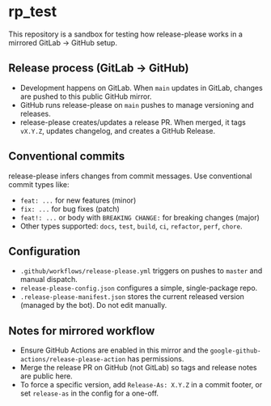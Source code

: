 # rp_test

This repository is a sandbox for testing how release-please works in a mirrored GitLab → GitHub setup.

## Release process (GitLab → GitHub)

- Development happens on GitLab. When `main` updates in GitLab, changes are pushed to this public GitHub mirror.
- GitHub runs release-please on `main` pushes to manage versioning and releases.
- release-please creates/updates a release PR. When merged, it tags `vX.Y.Z`, updates changelog, and creates a GitHub Release.

## Conventional commits

release-please infers changes from commit messages. Use conventional commit types like:

- `feat: ...` for new features (minor)
- `fix: ...` for bug fixes (patch)
- `feat!: ...` or body with `BREAKING CHANGE:` for breaking changes (major)
- Other types supported: `docs`, `test`, `build`, `ci`, `refactor`, `perf`, `chore`.

## Configuration

- `.github/workflows/release-please.yml` triggers on pushes to `master` and manual dispatch.
- `release-please-config.json` configures a simple, single-package repo.
- `.release-please-manifest.json` stores the current released version (managed by the bot). Do not edit manually.

## Notes for mirrored workflow

- Ensure GitHub Actions are enabled in this mirror and the `google-github-actions/release-please-action` has permissions.
- Merge the release PR on GitHub (not GitLab) so tags and release notes are public here.
- To force a specific version, add `Release-As: X.Y.Z` in a commit footer, or set `release-as` in the config for a one-off.
